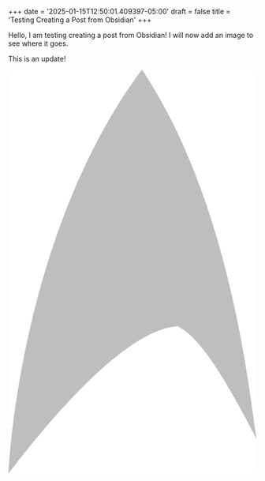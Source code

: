 +++
date = '2025-01-15T12:50:01.409397-05:00'
draft = false
title = 'Testing Creating a Post from Obsidian'
+++

Hello, I am testing creating a post from Obsidian! I will now add an image to see where it goes. 

This is an update!

![](Starfleet_insignia,_2160s.webp)